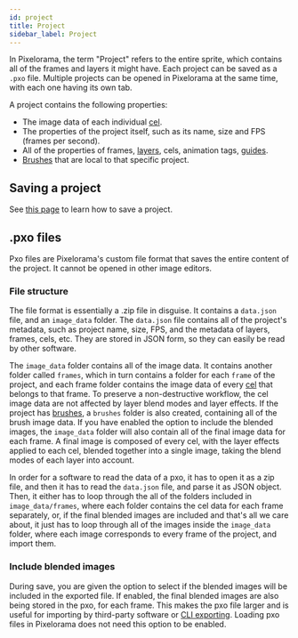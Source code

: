 ```yaml
---
id: project
title: Project
sidebar_label: Project
---
```


In Pixelorama, the term "Project" refers to the entire sprite, which contains all of the frames and layers it might have. Each project can be saved as a `.pxo` file. Multiple projects can be opened in Pixelorama at the same time, with each one having its own tab.

A project contains the following properties:
- The image data of each individual [cel](cel).
- The properties of the project itself, such as its name, size and FPS (frames per second).
- All of the properties of frames, [layers](layer), cels, animation tags, [guides](../user_manual/user_interface/canvas/#rulers-and-guides).
- [Brushes](brush) that are local to that specific project.

## Saving a project
See [this page](../user_manual/save_and_export/#saving) to learn how to save a project.

## .pxo files
Pxo files are Pixelorama's custom file format that saves the entire content of the project. It cannot be opened in other image editors.

### File structure
The file format is essentially a .zip file in disguise. It contains a `data.json` file, and an `image_data` folder. The `data.json` file contains all of the project's metadata, such as project name, size, FPS, and the metadata of layers, frames, cels, etc. They are stored in JSON form, so they can easily be read by other software.

The `image_data` folder contains all of the image data. It contains another folder called `frames`, which in turn contains a folder for each `frame` of the project, and each frame folder contains the image data of every [cel](cel) that belongs to that frame. To preserve a non-destructive workflow, the cel image data are not affected by layer blend modes and layer effects. If the project has [brushes](brush), a `brushes` folder is also created, containing all of the brush image data. If you have enabled the option to include the blended images, the `image_data` folder will also contain all of the final image data for each frame. A final image is composed of every cel, with the layer effects applied to each cel, blended together into a single image, taking the blend modes of each layer into account.

In order for a software to read the data of a pxo, it has to open it as a zip file, and then it has to read the `data.json` file, and parse it as JSON object. Then, it either has to loop through the all of the folders included in `image_data/frames`, where each folder contains the cel data for each frame separately, or, if the final blended images are included and that's all we care about, it just has to loop through all of the images inside the `image_data` folder, where each image corresponds to every frame of the project, and import them.

### Include blended images
During save, you are given the option to select if the blended images will be included in the exported file. If enabled, the final blended images are also being stored in the pxo, for each frame. This makes the pxo file larger and is useful for importing by third-party software or [CLI exporting](../user_manual/cli). Loading pxo files in Pixelorama does not need this option to be enabled.
